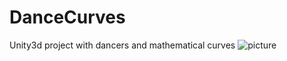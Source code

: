# DanceCurves
Unity3d project with dancers and mathematical curves
![picture](img/DanceCurvesScreenShot.jpg)

